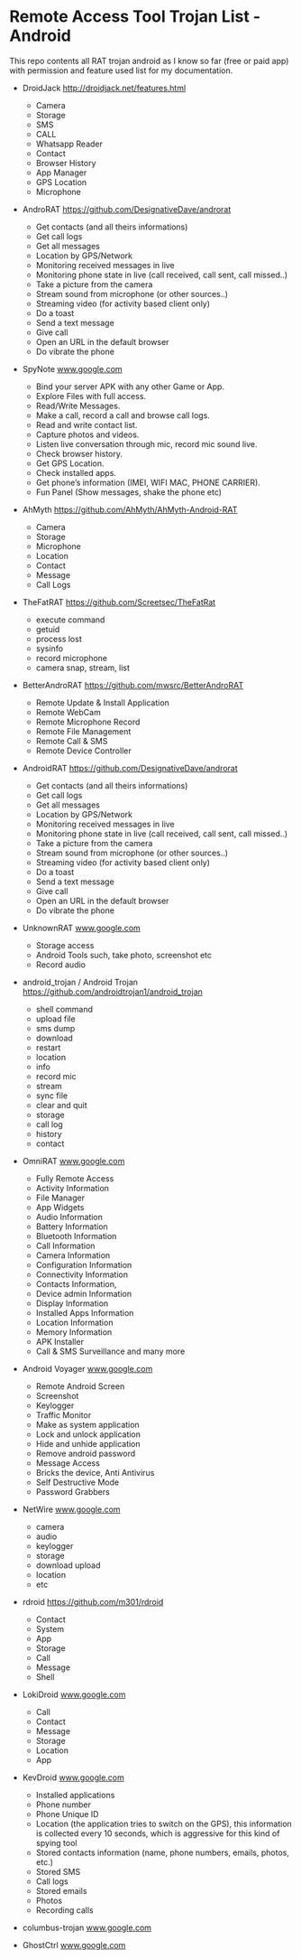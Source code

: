 # Remote Access Tool Trojan List - Android

This repo contents all RAT trojan android as I know so far (free or paid app) with permission and feature used list for my documentation.

- DroidJack http://droidjack.net/features.html
  - Camera
  - Storage
  - SMS
  - CALL
  - Whatsapp Reader
  - Contact
  - Browser History
  - App Manager
  - GPS Location
  - Microphone
  
- AndroRAT https://github.com/DesignativeDave/androrat
  - Get contacts (and all theirs informations)
  - Get call logs
  - Get all messages
  - Location by GPS/Network
  - Monitoring received messages in live
  - Monitoring phone state in live (call received, call sent, call missed..)
  - Take a picture from the camera
  - Stream sound from microphone (or other sources..)
  - Streaming video (for activity based client only)
  - Do a toast
  - Send a text message
  - Give call
  - Open an URL in the default browser
  - Do vibrate the phone

- SpyNote www.google.com
  - Bind your server APK with any other Game or App.
  - Explore Files with full access.
  - Read/Write Messages.
  - Make a call, record a call and browse call logs.
  - Read and write contact list.
  - Capture photos and videos.
  - Listen live conversation through mic, record mic sound live.
  - Check browser history.
  - Get GPS Location.
  - Check installed apps.
  - Get phone’s information (IMEI, WIFI MAC, PHONE CARRIER).
  - Fun Panel (Show messages, shake the phone etc)

- AhMyth https://github.com/AhMyth/AhMyth-Android-RAT
  - Camera
  - Storage
  - Microphone
  - Location
  - Contact
  - Message
  - Call Logs

- TheFatRAT https://github.com/Screetsec/TheFatRat
  - execute command
  - getuid
  - process lost
  - sysinfo
  - record microphone
  - camera snap, stream, list
  
- BetterAndroRAT https://github.com/mwsrc/BetterAndroRAT
  - Remote Update & Install Application
  - Remote WebCam
  - Remote Microphone Record
  - Remote File Management
  - Remote Call & SMS
  - Remote Device Controller

  
- AndroidRAT https://github.com/DesignativeDave/androrat
  - Get contacts (and all theirs informations) 
  - Get call logs 
  - Get all messages 
  - Location by GPS/Network 
  - Monitoring received messages in live 
  - Monitoring phone state in live (call received, call sent, call missed..) 
  - Take a picture from the camera 
  - Stream sound from microphone (or other sources..) 
  - Streaming video (for activity based client only) 
  - Do a toast 
  - Send a text message 
  - Give call 
  - Open an URL in the default browser 
  - Do vibrate the phone

- UnknownRAT www.google.com
  - Storage access
  - Android Tools such, take photo, screenshot etc
  - Record audio

- android_trojan / Android Trojan https://github.com/androidtrojan1/android_trojan
  - shell command
  - upload file
  - sms dump
  - download
  - restart
  - location
  - info
  - record mic
  - stream
  - sync file
  - clear and quit
  - storage
  - call log
  - history
  - contact
  
- OmniRAT www.google.com
  - Fully Remote Access
  - Activity Information
  - File Manager
  - App Widgets
  - Audio Information
  - Battery Information
  - Bluetooth Information
  - Call Information
  - Camera Information
  - Configuration Information
  - Connectivity Information
  - Contacts Information,
  - Device admin Information
  - Display Information
  - Installed Apps Information
  - Location Information
  - Memory Information
  - APK Installer
  - Call & SMS Surveillance and many more

- Android Voyager www.google.com
  - Remote Android Screen
  - Screenshot
  - Keylogger
  - Traffic Monitor
  - Make as system application
  - Lock and unlock application
  - Hide and unhide application
  - Remove android password
  - Message Access
  - Bricks the device, Anti Antivirus
  - Self Destructive Mode
  - Password Grabbers
  
- NetWire www.google.com
  - camera
  - audio
  - keylogger
  - storage
  - download upload
  - location
  - etc
  
- rdroid https://github.com/m301/rdroid
  - Contact
  - System
  - App
  - Storage
  - Call
  - Message
  - Shell
  
- LokiDroid www.google.com
  - Call
  - Contact
  - Message
  - Storage
  - Location
  - App

- KevDroid www.google.com
  - Installed applications
  - Phone number
  - Phone Unique ID
  - Location (the application tries to switch on the GPS), this information is collected every 10 seconds, which is aggressive for this     kind of spying tool
  - Stored contacts information (name, phone numbers, emails, photos, etc.)
  - Stored SMS
  - Call logs
  - Stored emails
  - Photos
  - Recording calls

- columbus-trojan www.google.com
- GhostCtrl www.google.com

